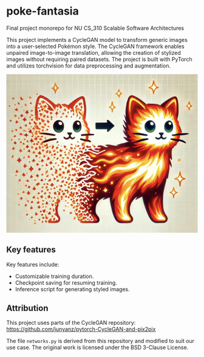 # poke-fantasia
Final project monorepo for NU CS_310 Scalable Software Architectures

This project implements a CycleGAN model to transform generic images into a user-selected Pokémon style. The CycleGAN framework enables unpaired image-to-image translation, allowing the creation of stylized images without requiring paired datasets. The project is built with PyTorch and utilizes torchvision for data preprocessing and augmentation.

![Pokémon Style Transfer](assets/cat_transform.png)

## Key features

Key features include:
- Customizable training duration.
- Checkpoint saving for resuming training.
- Inference script for generating styled images.

## Attribution

This project uses parts of the CycleGAN repository:
https://github.com/junyanz/pytorch-CycleGAN-and-pix2pix

The file `networks.py` is derived from this repository and modified to suit our use case. The original work is licensed under the BSD 3-Clause License.